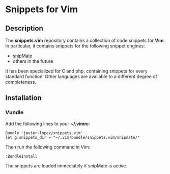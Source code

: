 # Snippets for Vim

## Description

The **snippets.vim** repository contains a collection of code snippets for **Vim**. In particular, it contains snippets for the following snippet engines:

* [snipMate](https://github.com/msanders/snipmate.vim)
* others in the future

It has been specialized for C and php, containing snippets for every standard function. Other languages are available to a different degree of completeness.

## Installation

### Vundle

Add the following lines to your **~/.vimrc**:

    Bundle 'javier-lopez/snippets.vim'
    let g:snippets_dir = "~/.vim/bundle/snippets.vim/snipmate/"

Then run the following command in Vim:

    :BundleInstall

The snippets are loaded immediately if snipMate is active.
